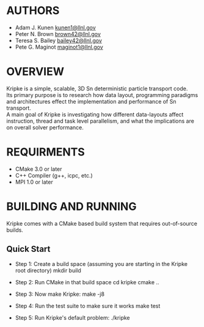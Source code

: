 AUTHORS
=======
  * Adam J. Kunen <kunen1@llnl.gov>
  * Peter N. Brown <brown42@llnl.gov>
  * Teresa S. Bailey <bailey42@llnl.gov>
  * Pete G. Maginot <maginot1@llnl.gov>


OVERVIEW
========

Kripke is a simple, scalable, 3D Sn deterministic particle transport code.  
Its primary purpose is to research how data layout, programming paradigms and 
architectures effect the implementation and performance of Sn transport.  
A main goal of Kripke is investigating how different data-layouts affect 
instruction, thread and task level parallelism, and what the implications are 
on overall solver performance.


REQUIRMENTS
===========

*  CMake 3.0 or later
*  C++ Compiler (g++, icpc, etc.)
*  MPI 1.0 or later


BUILDING AND RUNNING
====================

Kripke comes with a CMake based build system that requires out-of-source builds.


Quick Start
-----------

*  Step 1:  Create a build space
   (assuming you are starting in the Kripke root directory)
	 mkdir build

*  Step 2: Run CMake in that build space
   cd kripke
	 cmake ..

*  Step 3: Now make Kripke:
   make -j8
  
*  Step 4: Run the test suite to make sure it works
   make test
  
*  Step 5: Run Kripke's default problem:
   ./kripke
  




